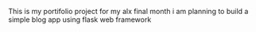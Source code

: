 This is my portifolio project for my alx final month
 i am planning to build a simple blog app using flask web framework
